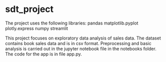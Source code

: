 # sdt_project

The project uses the following libraries:
pandas
matplotlib.pyplot
plotly.express
numpy
streamlit

This project focuses on exploratory data analysis of sales data. The dataset contains book sales data and is in csv format. Preprocessing and basic analysis is carried out in the jupyter notebook file in the notebooks folder. The code for the app is in file app.py. 